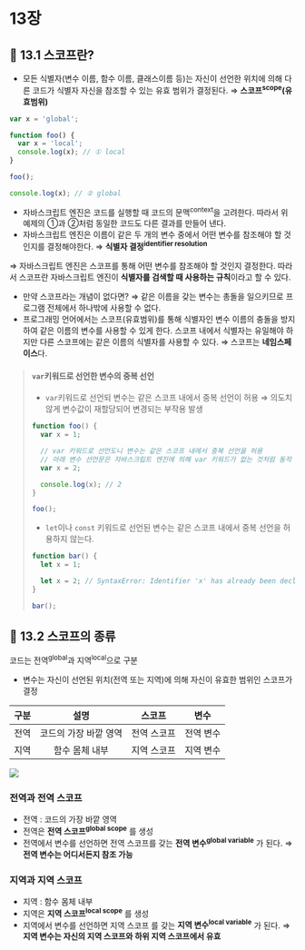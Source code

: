 # 13장

## 📂 13.1 스코프란?

- 모든 식별자(변수 이름, 함수 이름, 클래스이름 등)는 자신이 선언한 위치에 의해 다른 코드가 식별자 자신을 참조할 수 있는 유효 범위가 결정된다.
  ⇒ **스코프<sup>scope</sup>(유효범위)**

```javascript
var x = 'global';

function foo() {
  var x = 'local';
  console.log(x); // ① local
}

foo();

console.log(x); // ② global
```

- 자바스크립트 엔진은 코드를 실행할 때 코드의 문맥<sup>context</sup>을 고려한다. 따라서 위 예제의 ①과 ②처럼 동일한 코드도 다른 결과를 만들어 낸다.
- 자바스크립트 엔진은 이름이 같은 두 개의 변수 중에서 어떤 변수를 참조해야 할 것인지를 결정해야한다.
  ⇒ **식별자 결정<sup>identifier resolution</sup>**

⇒ 자바스크립트 엔진은 스코프를 통해 어떤 변수를 참조해야 할 것인지 결정한다. 따라서 스코프란 자바스크립트 엔진이 **식별자를 검색할 때 사용하는 규칙**이라고 할 수 있다.

- 만약 스코프라는 개념이 없다면?
  ⇒ 같은 이름을 갖는 변수는 총돌을 일으키므로 프로그램 전체에서 하나밖에 사용할 수 없다.
- 프로그래밍 언어에서는 스코프(유효범위)를 통해 식별자인 변수 이름의 충돌을 방지하여 같은 이름의 변수를 사용할 수 있게 한다. 스코프 내에서 식별자는 유일해야 하지만 다른 스코프에는 같은 이름의 식별자를 사용할 수 있다.
  ⇒ 스코프는 **네임스페이스**다.

> #### `var`키워드로 선언한 변수의 중복 선언
>
> - `var`키워드로 선언되 변수는 같은 스코프 내에서 중복 선언이 허용
>   ⇒ 의도치 않게 변수값이 재할당되어 변경되는 부작용 발생
>
> ```javascript
> function foo() {
>   var x = 1;
>
>   // var 키워드로 선언도니 변수는 같은 스코프 내에서 중복 선언을 허용
>   // 아래 변수 선언문은 자바스크립트 엔진에 의해 var 키워드가 없는 것처럼 동작
>   var x = 2;
>
>   console.log(x); // 2
> }
>
> foo();
> ```
>
> - `let`이나 `const` 키워드로 선언된 변수는 같은 스코프 내에서 중복 선언을 허용하지 않는다.
>
> ```javascript
> function bar() {
>   let x = 1;
>
>   let x = 2; // SyntaxError: Identifier 'x' has already been declared
> }
>
> bar();
> ```

## 📂 13.2 스코프의 종류

코드는 전역<sup>global</sup>과 지역<sup>local</sup>으로 구분

- 변수는 자신이 선언된 위치(전역 또는 지역)에 의해 자신이 유효한 범위인 스코프가 결정

| 구분 |         설명          |   스코프    |   변수    |
| :--: | :-------------------: | :---------: | :-------: |
| 전역 | 코드의 가장 바깥 영역 | 전역 스코프 | 전역 변수 |
| 지역 |    함수 몸체 내부     | 지역 스코프 | 지역 변수 |

![](https://i.imgur.com/0fhrfKU.png)

### 전역과 전역 스코프

- 전역 : 코드의 가장 바깥 영역
- 전역은 **전역 스코프<sup>global scope</sup>** 를 생성
- 전역에서 변수를 선언하면 전역 스코프를 갖는 **전역 변수<sup>global variable</sup>** 가 된다.
  ⇒ **전역 변수는 어디서든지 참조 가능**

### 지역과 지역 스코프

- 지역 : 함수 몸체 내부
- 지역은 **지역 스코프<sup>local scope</sup>** 를 생성
- 지역에서 변수를 선언하면 지역 스코프 를 갖는 **지역 변수<sup>local variable</sup>** 가 된다.
  ⇒ **지역 변수는 자신의 지역 스코프와 하위 지역 스코프에서 유효**
